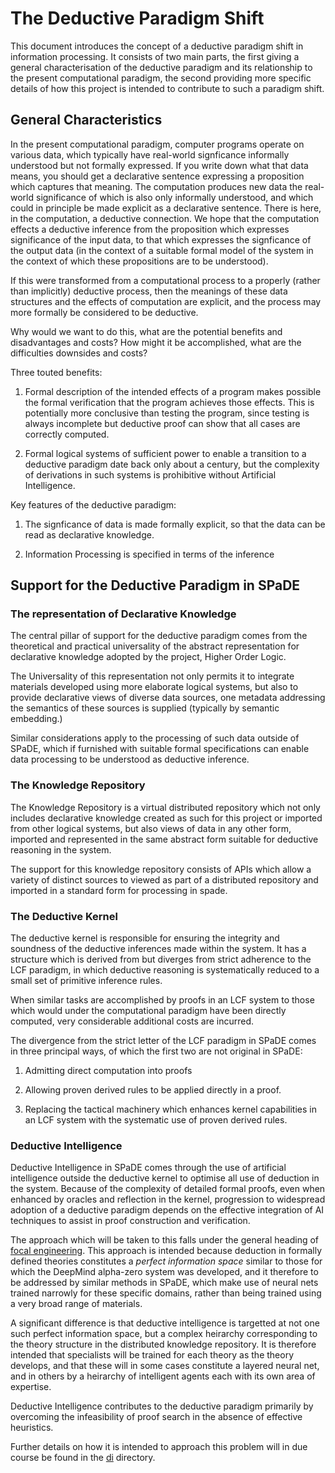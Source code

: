# The Deductive Paradigm Shift

This document introduces the concept of a deductive paradigm shift in information processing.
It consists of two main parts, the first giving a general characterisation of the deductive paradigm and its relationship to the present computational paradigm, the second providing more specific details of how this project is intended to contribute to such a paradigm shift.

## General Characteristics

In the present computational paradigm, computer programs operate on various data, which typically have real-world signficance informally understood but not formally expressed.
If you write down what that data means, you should get a declarative sentence expressing a proposition which captures that meaning.
The computation produces new data the real-world significance of which is also only informally understood, and which could in principle be made explicit as a declarative sentence.
There is here, in the computation, a deductive connection.
We hope that the computation effects a deductive inference from the proposition which expresses significance of the input data, to that which expresses the signficance of the output data (in the context of a suitable formal model of the system in the context of which these propositions are to be understood).

If this were transformed from a computational process to a properly (rather than implicitly) deductive process, then the meanings of these data structures and the effects of computation are explicit, and the process may more formally be considered to be deductive.

Why would we want to do this, what are the potential benefits and disadvantages and costs?
How might it be accomplished, what are the difficulties downsides and costs?

Three touted benefits:

1. Formal description of the intended effects of a program makes possible the formal verification that the program achieves those effects.
This is potentially more conclusive than testing the program, since testing is always incomplete but deductive proof can show that all cases are correctly computed.

2. Formal logical systems of sufficient power to enable a transition to a deductive paradigm date back only about a century, but the complexity of derivations in such systems is prohibitive without Artificial Intelligence.

Key features of the deductive paradigm:

1. The signficance of data is made formally explicit, so that the data can be read as declarative knowledge.

2. Information Processing is specified in terms of the inference

## Support for the Deductive Paradigm in SPaDE

### The representation of Declarative Knowledge

The central pillar of support for the deductive paradigm comes from the theoretical and practical universality of the abstract representation for declarative knowledge adopted by the project, Higher Order Logic.

The Universality of this representation not only permits it to integrate materials developed using more elaborate logical systems, but also to provide declarative views of diverse data sources, one metadata addressing the semantics of these sources is supplied (typically by semantic embedding.)

Similar considerations apply to the processing of such data outside of SPaDE, which if furnished with suitable formal specifications can enable data processing to be understood as deductive inference.

### The Knowledge Repository

The Knowledge Repository is a virtual distributed repository which not only includes declarative knowledge created as such for this project or imported from other logical systems, but also views of data in any other form, imported and represented in the same abstract form suitable for deductive reasoning in the system.

The support for this knowledge repository consists of APIs which allow a variety of distinct sources to viewed as part of a distributed repository and imported in a standard form for processing in spade.

### The Deductive Kernel

The deductive kernel is responsible for ensuring the integrity and soundness of the deductive inferences made within the system.
It has a structure which is derived from but diverges from strict adherence to the LCF paradigm, in which deductive reasoning is systematically reduced to a small set of primitive inference rules.

When similar tasks are accomplished by proofs in an LCF system to those which would under the computational paradigm have been directly computed, very considerable additional costs are incurred.

The divergence from the strict letter of the LCF paradigm in SPaDE comes in three principal ways, of which the first two are not original in SPaDE:

1. Admitting direct computation into proofs

2. Allowing proven derived rules to be applied directly in a proof.

3. Replacing the tactical machinery which enhances kernel capabilities in an LCF system with the systematic use of proven derived rules.

### Deductive Intelligence

Deductive Intelligence in SPaDE comes through the use of artificial intelligence outside the deductive kernel to optimise all use of deduction in the system.
Because of the complexity of detailed formal proofs, even when enhanced by oracles and reflection in the kernel, progression to widespread adoption of a deductive paradigm depends on the effective integration of AI techniques to assist in proof construction and verification.

The approach which will be taken to this falls under the general heading of [focal engineering](tlph004.md).
This approach is intended because deduction in formally defined theories constitutes a *perfect information space* similar to those for which the DeepMind alpha-zero system was developed, and it therefore to be addressed by similar methods in SPaDE, which make use of neural nets trained narrowly for these specific domains, rather than being trained using a very broad range of materials.

A significant difference is that deductive intelligence is targetted at not one such perfect information space, but a complex heirarchy corresponding to the theory structure in the distributed knowledge repository.
It is therefore intended that specialists will be trained for each theory as the theory develops, and that these will in some cases constitute a layered neural net, and in others by a heirarchy of intelligent agents each with its own area of expertise.

Deductive Intelligence contributes to the deductive paradigm primarily by overcoming the infeasibility of proof search in the absence of effective heuristics.

Further details on how it is intended to approach this problem will in due course be found in the [di](../di/README.md) directory.
